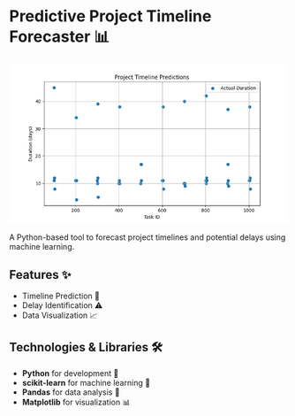 # Predictive Project Timeline Forecaster 📊

<img src="https://github.com/Newbreedcraft/timeline-forecaster/blob/main/img/Figure_1.png" />

A Python-based tool to forecast project timelines and potential delays using machine learning.

## Features ✨
- Timeline Prediction 📅
- Delay Identification ⚠️
- Data Visualization 📈

## Technologies & Libraries 🛠️
- **Python** for development 🐍
- **scikit-learn** for machine learning 🧠
- **Pandas** for data analysis 🐼
- **Matplotlib** for visualization 📊
